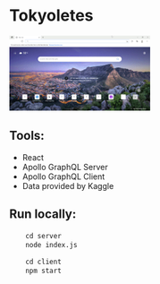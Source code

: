 # Tokyoletes


<img src="./assets/demo.gif" backgroundColor= white width=50%/>  

## Tools:
* React
* Apollo GraphQL Server
* Apollo GraphQL Client
* Data provided by Kaggle

## Run locally:
```
    cd server
    node index.js 

```

```
    cd client
    npm start
```